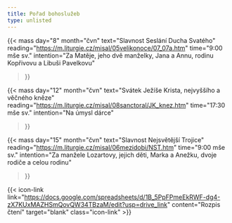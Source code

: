 ```yaml
---
title: Pořad bohoslužeb
type: unlisted
---
```


{{< mass
day="8" 
month="čvn" 
text="Slavnost Seslání Ducha Svatého" 
reading="https://m.liturgie.cz/misal/05velikonoce/07_07a.htm"
time="9:00 mše sv." 
intention="Za Matěje, jeho dvě manželky, Jana a Annu, rodinu Kopřivovu a Libuši Pavelkovu"
>}}

{{< mass 
day="12" 
month="čvn" 
text="Svátek Ježíše Krista, nejvyššího a věčného kněze"
reading="https://m.liturgie.cz/misal/08sanctoral/JK_knez.htm"
time="17:30 mše sv." 
intention="Na úmysl dárce" 
>}}

{{< mass
day="15" 
month="čvn" 
text="Slavnost Nejsvětější Trojice" 
reading="https://m.liturgie.cz/misal/06mezidobi/NST.htm"
time="9:00 mše sv." 
intention="Za manžele Lozartovy, jejich děti, Marka a Anežku, dvoje rodiče a celou rodinu"
>}}

{{< icon-link link="https://docs.google.com/spreadsheets/d/1B_5PpFPmeEkRWF-dg4-zX7KUxMAZHSmQovQW34TBzaM/edit?usp=drive_link" content="Rozpis čtení" target="blank" class="icon-link" >}}
